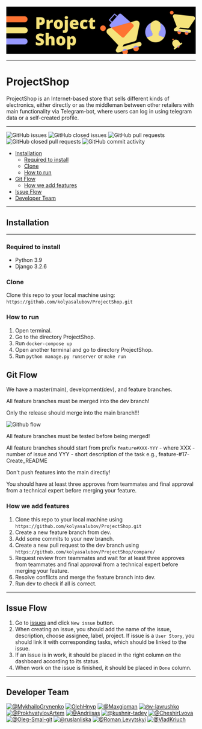 ![Banner.png](Banner.png)
___

# ProjectShop

ProjectShop is an Internet-based store that sells different kinds of electronics, either directly or as the middleman
between other retailers with main functionality via Telegram-bot, where users can log in using telegram data or a
self-created profile.
___
![GitHub issues](https://img.shields.io/github/issues-raw/kolyasalubov/ProjectShop)
![GitHub closed issues](https://img.shields.io/github/issues-closed-raw/kolyasalubov/ProjectShop?color=green)
![GitHub pull requests](https://img.shields.io/github/issues-pr-raw/kolyasalubov/ProjectShop)
![GitHub closed pull requests](https://img.shields.io/github/issues-pr-closed-raw/kolyasalubov/ProjectShop?color=green)
![GitHub commit activity](https://img.shields.io/github/commit-activity/m/kolyasalubov/ProjectShop)

* [Installation](#Installation)
    * [Required to install](#Required_to_install)
    * [Clone](#Clone)
    * [How to run](#How_to_run)
* [Git Flow](#Git_Flow)
    * [How we add features](#How_we_add_features)
* [Issue Flow](#Issue_Flow)
* [Developer Team](#Developer_team)

___

## Installation <a name="Installation"></a>

___

### Required to install <a name="Required_to_install"></a>

* Python 3.9
* Django 3.2.6

### Clone <a name="Clone"></a>

Clone this repo to your local machine using:  
`https://github.com/kolyasalubov/ProjectShop.git`

### How to run<a name="How_to_run"></a>

1. Open terminal.
2. Go to the directory ProjectShop.
3. Run `docker-compose up`
4. Open another terminal and go to directory ProjectShop.
5. Run `python manage.py runserver` or `make run`

## Git Flow<a name="Git_Flow"></a>

We have a master(main), development(dev), and feature branches.

All feature branches must be merged into the dev branch!

Only the release should merge into the main branch!!!

![Github flow](https://camo.githubusercontent.com/3e34f7a8d05c9d273965596db7c7b30f111b1d4990aa2ac47cb9792cfcb2b70b/68747470733a2f2f7761632d63646e2e61746c61737369616e2e636f6d2f64616d2f6a63723a62353235396363652d363234352d343966322d623839622d3938373166396565336661342f30332532302832292e7376673f63646e56657273696f6e3d31333132)

All feature branches must be tested before being merged!

All feature branches should start from prefix `feature#XXX-YYY` - where XXX - number of issue and YYY - short
description of the task e.g., feature-#17-Create_README

Don't push features into the main directly!

You should have at least three approves from teammates and final approval from a technical expert before merging your feature.

### How we add features<a name="How_we_add_features"></a>

1. Clone this repo to your local machine using `https://github.com/kolyasalubov/ProjectShop.git`
2. Create a new feature branch from dev.
3. Add some commits to your new branch.
4. Create a new pull request to the dev branch using `https://github.com/kolyasalubov/ProjectShop/compare/`
5. Request review from teammates and wait for at least three approves from teammates
and final approval from a technical expert before merging your feature.
6. Resolve conflicts and merge the feature branch into dev.
7. Run dev to check if all is correct.

___

## Issue Flow<a name="Issue_Flow"></a>

1. Go to [issues](https://github.com/kolyasalubov/ProjectShop/issues) and click `New issue` button.
2. When creating an issue, you should add the name of the issue, description, choose assignee, label, project. If issue is
   a `User Story`, you should link it with corresponding tasks, which should be linked to the issue.
3. If an issue is in work, it should be placed in the right column on the dashboard according to its status.
4. When work on the issue is finished, it should be placed in `Done` column.
___

## Developer Team<a name="Developer_team"></a>

[![@MykhailoGrynenko](https://avatars.githubusercontent.com/u/56480204?s=200&?v=4)](https://github.com/MykhailoGrynenko)
[![OlehHnyp](https://avatars.githubusercontent.com/u/75254063?s=200&?s=200&?v=4)](https://github.com/OlehHnyp)
[![@Maxgioman](https://avatars.githubusercontent.com/u/43215127?s=200&?v=4)](https://github.com/Maxgioman)
[![@v-lavrushko](https://avatars.githubusercontent.com/u/29904652?s=200&?v=4)](https://github.com/v-lavrushko)
[![@ProkhvatylovArtem](https://avatars.githubusercontent.com/u/89210528?s=200&?v=4)](https://github.com/ProkhvatylovArtem)
[![@Andriisas](https://avatars.githubusercontent.com/u/48296925?s=200&?v=4)](https://github.com/Andriisas)
[![@kushnir-tadey](https://avatars.githubusercontent.com/u/74568824?s=200&?v=4)](https://github.com/kushnir-tadey)
[![@CheshirLvova](https://avatars.githubusercontent.com/u/36841164?s=200&?v=4)](https://github.com/CheshirLvova)
[![@Oleg-Smal-git](https://avatars.githubusercontent.com/u/78323776?s=200&?v=4)](https://github.com/Oleg-Smal-git)
[![@ruslanliska](https://avatars.githubusercontent.com/u/78071321?s=200&?v=4)](https://github.com/ruslanliska)
[![@Roman Levytskyi](https://avatars.githubusercontent.com/u/64426960?s=200&?v=4)](https://github.com/l3va)
[![@VladKriuch](https://avatars.githubusercontent.com/u/89203925?s=200&?v=4)](https://github.com/VladKriuch) 
